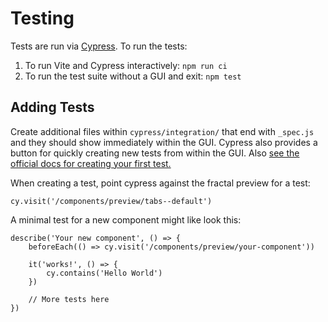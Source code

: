 Testing
=======

Tests are run via [Cypress](https://www.cypress.io/). To run the tests:

1. To run Vite and Cypress interactively: `npm run ci`
2. To run the test suite without a GUI and exit: `npm test`


Adding Tests
------------

Create additional files within `cypress/integration/` that end with `_spec.js` and they should show immediately within the GUI. Cypress also provides a button for quickly creating new tests from within the GUI. Also [see the official docs for creating your first test.](https://docs.cypress.io/guides/getting-started/writing-your-first-test)

When creating a test, point cypress against the fractal preview for a test:

```
cy.visit('/components/preview/tabs--default')
```

A minimal test for a new component might like look this:

```
describe('Your new component', () => {
    beforeEach(() => cy.visit('/components/preview/your-component'))

    it('works!', () => {
        cy.contains('Hello World')
    })

    // More tests here
})
```
